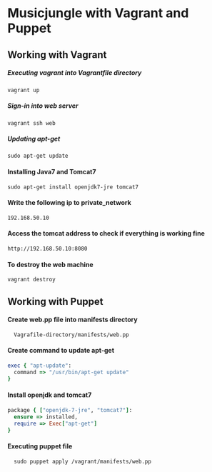 # Musicjungle with Vagrant and Puppet

Working with Vagrant
---------------------


##### Executing vagrant into Vagrantfile directory
```
vagrant up
```

##### Sign-in into web server
```
vagrant ssh web
```

##### Updating apt-get
```
sudo apt-get update
```

#### Installing Java7 and Tomcat7
```
sudo apt-get install openjdk7-jre tomcat7
```

#### Write the following ip to private_network
```
192.168.50.10
```

#### Access the tomcat address to check if everything is working fine
```
http://192.168.50.10:8080
```

#### To destroy the web machine
```
vagrant destroy
```

Working with Puppet
---------------------

#### Create web.pp file into manifests directory
```
  Vagrafile-directory/manifests/web.pp
```

#### Create command to update apt-get
```ruby
exec { "apt-update":
  command => "/usr/bin/apt-get update"
}
```

#### Install openjdk and tomcat7
```ruby
package { ["openjdk-7-jre", "tomcat7"]:
  ensure => installed,
  require => Exec["apt-get"]
}
```

#### Executing puppet file
```
  sudo puppet apply /vagrant/manifests/web.pp
```
